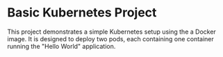 # Basic Kubernetes Project

This project demonstrates a simple Kubernetes setup using the a Docker image. It is designed to deploy two pods, each containing one container running the "Hello World" application.

